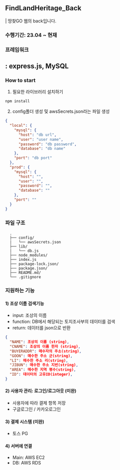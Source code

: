 ## FindLandHeritage_Back
| 땅찾GO 웹의 back입니다. 
### 수행기간: 23.04 ~ 현재
### 프레임워크
: express.js, MySQL
--------------  
### How to start  
1. 필요한 라이브러리 설치하기
``` bash
npm install  
```  
2. config폴더 생성 및 awsSecrets.json라는 파일 생성  
```json
{
  "local": {
    "mysql": {
      "host": "db url",
      "user": "user name",
      "password": "db password",
      "database": "db name"
    },
    "port": "db port"
  },
  "prod": {
    "mysql": {
      "host": "",
      "user": "",
      "password": "",
      "database": ""
    },
    "port": ""
  }
}

```
### 파일 구조  
```
  .
  ├── config/
  |   └── awsSecrets.json
  ├── lib/
  |   └── db.js
  ├── node_modules/
  ├── index.js
  ├── package-lock.json/
  ├── package.json/
  ├── README.md/
  └── .gitignore
```
### 지원하는 기능
#### 1) 조상 이름 검색기능
- input:     조상의 이름
- function:  DB에서 해당되는 토지조사부의 데이터를 검색
- return:    데이터를 json으로 반환
``` json
{
  "NAME": 조상의 이름 (string),
  "CNAME": 조상의 이름 한자 (string),
  "BUYERADDR": 매수자의 주소(string),
  "GOON": 매수한 주소 군(string),
  "LI": 매수한 주소 리(string),
  "JIBUN": 매수한 주소 지번(string),
  "AREA": 매수한 지역 평수(string),
  "ID": 데이터의 고유ID(integer),
}
```
#### 2) 사용자 관리: 로그인/로그아웃 (미완)
- 사용자에 따라 결제 항목 저장
- 구글로그인 / 카카오로그인
#### 3) 결제 시스템 (미완)
- 토스 PG
#### 4) 서버에 연결
- Main: AWS EC2
- DB: AWS RDS
